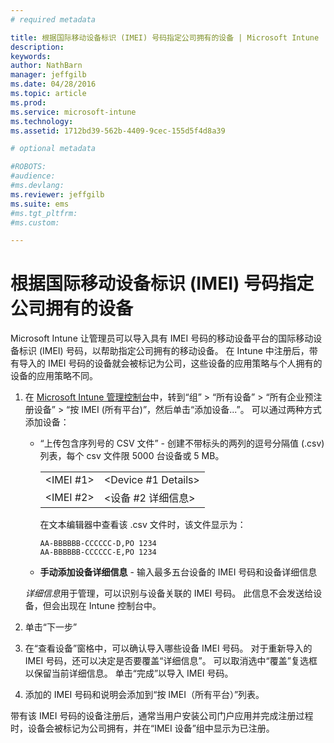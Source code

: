 ```yaml
---
# required metadata

title: 根据国际移动设备标识 (IMEI) 号码指定公司拥有的设备 | Microsoft Intune
description:
keywords:
author: NathBarn
manager: jeffgilb
ms.date: 04/28/2016
ms.topic: article
ms.prod:
ms.service: microsoft-intune
ms.technology:
ms.assetid: 1712bd39-562b-4409-9cec-155d5f4d8a39

# optional metadata

#ROBOTS:
#audience:
#ms.devlang:
ms.reviewer: jeffgilb
ms.suite: ems
#ms.tgt_pltfrm:
#ms.custom:

---
```


# 根据国际移动设备标识 (IMEI) 号码指定公司拥有的设备
Microsoft Intune 让管理员可以导入具有 IMEI 号码的移动设备平台的国际移动设备标识 (IMEI) 号码，以帮助指定公司拥有的移动设备。 在 Intune 中注册后，带有导入的 IMEI 号码的设备就会被标记为公司，这些设备的应用策略与个人拥有的设备的应用策略不同。

1. 在 [Microsoft Intune 管理控制台](http://manage.microsoft.com)中，转到“组” &gt; “所有设备” &gt; “所有企业预注册设备” &gt; “按 IMEI (所有平台)”，然后单击“添加设备...”。 可以通过两种方式添加设备：

    -   “上传包含序列号的 CSV 文件” - 创建不带标头的两列的逗号分隔值 (.csv) 列表，每个 csv 文件限 5000 台设备或 5 MB。

        |||
        |-|-|
        |&lt;IMEI #1&gt;|&lt;Device #1 Details&gt;|
        |&lt;IMEI #2&gt;|&lt;设备 #2 详细信息&gt;|
        在文本编辑器中查看该 .csv 文件时，该文件显示为：

        ```
        AA-BBBBBB-CCCCCC-D,PO 1234
        AA-BBBBBB-CCCCCC-E,PO 1234
        ```

    -   **手动添加设备详细信息** - 输入最多五台设备的 IMEI 号码和设备详细信息

   *详细信息*用于管理，可以识别与设备关联的 IMEI 号码。 此信息不会发送给设备，但会出现在 Intune 控制台中。

2.   单击“下一步”
3.  在“查看设备”窗格中，可以确认导入哪些设备 IMEI 号码。 对于重新导入的 IMEI 号码，还可以决定是否要覆盖“详细信息”。 可以取消选中“覆盖”复选框以保留当前详细信息。 单击“完成”以导入 IMEI 号码。
4.  添加的 IMEI 号码和说明会添加到“按 IMEI（所有平台）”列表。

带有该 IMEI 号码的设备注册后，通常当用户安装公司门户应用并完成注册过程时，设备会被标记为公司拥有，并在“IMEI 设备”组中显示为已注册。


<!--HONumber=May16_HO2-->


